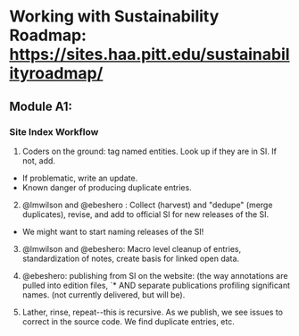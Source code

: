 # Working with Sustainability Roadmap: https://sites.haa.pitt.edu/sustainabilityroadmap/

## Module A1: 
### Site Index Workflow
1. Coders on the ground: tag named entities. Look up if they are in SI. If not, add. 
  * If problematic, write an update.
  * Known danger of producing duplicate entries.
  
2. @lmwilson and @ebeshero : Collect (harvest) and "dedupe" (merge duplicates), revise, and add to official SI for new releases of the SI. 
  * We might want to start naming releases of the SI! 

3. @lmwilson and @ebeshero: Macro level cleanup of entries, standardization of notes, create basis for linked open data.

4. @ebeshero: publishing from SI on the website: (the way annotations are pulled into edition files, 
`* AND separate publications profiling significant names. (not currently delivered, but will be).

5. Lather, rinse, repeat--this is recursive. As we publish, we see issues to correct in the source code. We find duplicate entries, etc.



  
  

